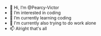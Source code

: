 - 👋 Hi, I’m @Pearcy-Victor
- 👀 I’m interested in coding
- 🌱 I’m currently learning coding
- 💞️ I'm currently also trying to do work alone
- 📫 Alright that's all

<!---
Pearcy-Victor/Pearcy-Victor is a ✨ special ✨ repository because its `README.md` (this file) appears on your GitHub profile.
You can click the Preview link to take a look at your changes.
--->
